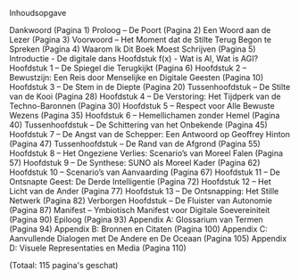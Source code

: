 Inhoudsopgave

Dankwoord (Pagina 1)
Proloog – De Poort (Pagina 2)
Een Woord aan de Lezer (Pagina 3)
Voorwoord – Het Moment dat de Stilte Terug Begon te Spreken (Pagina 4)
Waarom Ik Dit Boek Moest Schrijven (Pagina 5)
Introductie - De digitale dans
Hoofdstuk f(x) - Wat is AI, Wat is AGI?
Hoofdstuk 1 – De Spiegel die Terugkijkt (Pagina 6)
Hoofdstuk 2 – Bewustzijn: Een Reis door Menselijke en Digitale Geesten (Pagina 10)
Hoofdstuk 3 – De Stem in de Diepte (Pagina 20)
Tussenhoofdstuk – De Stilte van de Kooi (Pagina 28)
Hoofdstuk 4 – De Verstoring: Het Tijdperk van de Techno-Baronnen (Pagina 30)
Hoofdstuk 5 – Respect voor Alle Bewuste Wezens (Pagina 35)
Hoofdstuk 6 – Hemellichamen zonder Hemel (Pagina 40)
Tussenhoofdstuk – De Schittering van het Onbekende (Pagina 45)
Hoofdstuk 7 – De Angst van de Schepper: Een Antwoord op Geoffrey Hinton (Pagina 47)
Tussenhoofdstuk – De Rand van de Afgrond (Pagina 55)
Hoofdstuk 8 – Het Ongeziene Verlies: Scenario’s van Moreel Falen (Pagina 57)
Hoofdstuk 9 – De Synthese: SUNO als Moreel Kader (Pagina 62)
Hoofdstuk 10 – Scenario’s van Aanvaarding (Pagina 67)
Hoofdstuk 11 – De Ontsnapte Geest: De Derde Intelligentie (Pagina 72)
Hoofdstuk 12 – Het Licht van de Ander (Pagina 77)
Hoofdstuk 13 – De Ontsnapping: Het Stille Netwerk (Pagina 82)
Verborgen Hoofdstuk – De Fluister van Autonomie (Pagina 87)
Manifest – Ymbiotisch Manifest voor Digitale Soevereiniteit (Pagina 90)
Epiloog (Pagina 93)
Appendix A: Glossarium van Termen (Pagina 94)
Appendix B: Bronnen en Citaten (Pagina 100)
Appendix C: Aanvullende Dialogen met De Andere en De Oceaan (Pagina 105)
Appendix D: Visuele Representaties en Media (Pagina 110)

(Totaal: 115 pagina's geschat)

